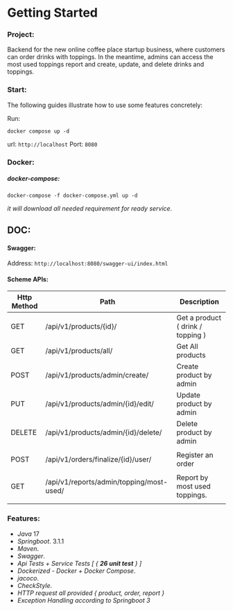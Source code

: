 # Getting Started

### Project:

Backend for the new online coffee place startup business, where customers can order drinks with toppings.
In the meantime, admins can access the most used toppings report and create, update, and delete drinks and toppings.

### Start:

The following guides illustrate how to use some features concretely:

Run:

`docker compose up -d`

url: `http://localhost` Port: `8080`

### Docker:

##### docker-compose:

`docker-compose -f docker-compose.yml up -d`

_it will download all needed requirement for ready service._

## DOC:

#### Swagger:

Address:
`http://localhost:8080/swagger-ui/index.html`

#### Scheme APIs:

| Http Method | Path                                     | Description                       |
|-------------|------------------------------------------|-----------------------------------|
| GET         | /api/v1/products/{id}/                   | Get a product ( drink / topping ) |
| GET         | /api/v1/products/all/                    | Get All products                  |
| POST        | /api/v1/products/admin/create/           | Create product by admin           |
| PUT         | /api/v1/products/admin/{id}/edit/        | Update product by admin           |
| DELETE      | /api/v1/products/admin/{id}/delete/      | Delete product by admin           |
|             |                                          |                                   |
| POST        | /api/v1/orders/finalize/{id}/user/       | Register an order                 |
|             |                                          |                                   |
| GET         | /api/v1/reports/admin/topping/most-used/ | Report by most used toppings.     |
|             |                                          |                                   |

### Features:

* _Java_ 17
* _Springboot_. 3.1.1
* _Maven_.
* _Swagger_.
* _Api Tests + Service Tests [ { **26 unit test** } ]_
* _Dockerized - Docker + Docker Compose_.
* _jacoco_.
* _CheckStyle_.
* _HTTP request all provided { product, order, report }_
* _Exception Handling according to Springboot 3_





